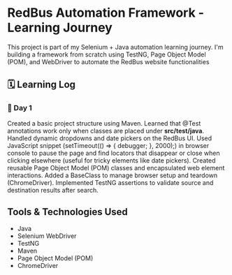 # RedBus Automation Framework - Learning Journey

This project is part of my Selenium + Java automation learning journey. I'm building a framework from scratch using TestNG, Page Object Model (POM), and WebDriver to automate the RedBus website functionalities

## 🗓️ Learning Log

### 📅 Day 1
Created a basic project structure using Maven.
Learned that @Test annotations work only when classes are placed under **src/test/java**.
Handled dynamic dropdowns and date pickers on the RedBus UI.
Used JavaScript snippet (setTimeout(() => { debugger; }, 2000);) in browser console to pause the page and find locators that disappear or close when clicking elsewhere (useful for tricky elements like date pickers).
Created reusable Page Object Model (POM) classes and encapsulated web element interactions.
Added a BaseClass to manage browser setup and teardown (ChromeDriver).
Implemented TestNG assertions to validate source and destination results after search.



## Tools & Technologies Used

- Java
- Selenium WebDriver
- TestNG
- Maven
- Page Object Model (POM)
- ChromeDriver